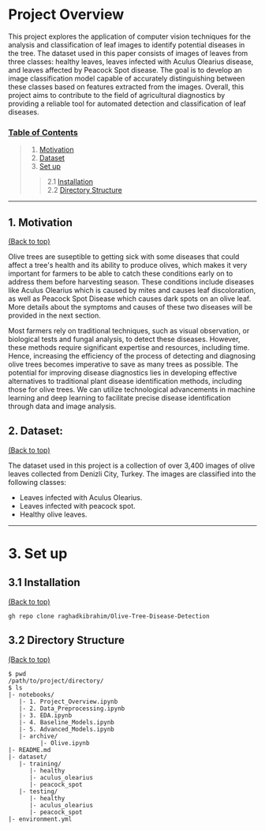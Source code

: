 

# Project Overview
This project explores the application of computer vision techniques for the analysis and classification of leaf images to identify potential diseases in the tree. The dataset used in this paper consists of images of leaves from three classes: healthy leaves, leaves infected with Aculus Olearius disease, and leaves affected by Peacock Spot disease. The goal is to develop an image classification model capable of accurately distinguishing between these classes based on features extracted from the images. Overall, this project aims to contribute to the field of agricultural diagnostics by providing a reliable tool for automated detection and classification of leaf diseases.

### [Table of Contents](#table-of-contents)
> 1. [Motivation](#1)
> 2. [Dataset](#2)
> 3. [Set up](#3)
> > 2.1 [Installation](#3.1)  
> > 2.2 [Directory Structure](#3.2)
> 
<hr>

<a id='1'></a>
## 1. Motivation
[(Back to top)](#table-of-contents)

Olive trees are suseptible to getting sick with some diseases that could affect a tree's health and its ability to produce olives, which makes it very important for farmers to be able to catch these conditions early on to address them before harvesting season.  These conditions include diseases like Aculus Olearius which is caused by mites and causes leaf discoloration, as well as Peacock Spot Disease which causes dark spots on an olive leaf. More details about the symptoms and causes of these two diseases will be provided in the next section.

Most farmers rely on traditional techniques, such as visual observation, or biological tests and fungal analysis, to detect these diseases. However, these methods require significant expertise and resources, including time. Hence, increasing the efficiency of the process of detecting and diagnosing olive trees becomes imperative to save as many trees as possible. The potential for improving disease diagnostics lies in developing effective alternatives to traditional plant disease identification methods, including those for olive trees. We can utilize technological advancements in machine learning and deep learning to facilitate precise disease identification through data and image analysis.


<a id='2'></a>
## 2. Dataset:
[(Back to top)](#table-of-contents)

The dataset used in this project is a collection of over 3,400
images of olive leaves collected from Denizli City, Turkey.
The images are classified into the following classes:  

- Leaves infected with Aculus Olearius.
- Leaves infected with peacock spot.
- Healthy olive leaves.
<hr>

<a id='2'></a>
# 3. Set up

<a id='3.1'></a>
## 3.1 Installation
[(Back to top)](#table-of-contents)

```shell
gh repo clone raghadkibrahim/Olive-Tree-Disease-Detection
```

<a id='3.2'></a>
## 3.2 Directory Structure
[(Back to top)](#table-of-contents)

```
$ pwd
/path/to/project/directory/
$ ls
|- notebooks/
   |- 1. Project_Overview.ipynb
   |- 2. Data_Preprocessing.ipynb
   |- 3. EDA.ipynb
   |- 4. Baseline_Models.ipynb
   |- 5. Advanced_Models.ipynb
   |- archive/
	     |- Olive.ipynb
|- README.md
|- dataset/
   |- training/
      |- healthy
      |- aculus_olearius
      |- peacock_spot
   |- testing/
      |- healthy
      |- aculus_olearius
      |- peacock_spot
|- environment.yml
```
